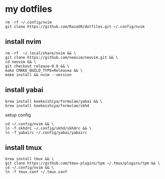 # my dotfiles

```
rm -rf ~/.config/nvim
git clone https://github.com/RazaGR/dotfiles.git ~/.config/nvim
```
## install nvim
```
rm -rf  ~/.local/share/nvim && \
git clone https://github.com/neovim/neovim.git && \
cd neovim && \
git checkout release-0.8 && \
make CMAKE_BUILD_TYPE=Releasea && \
make install && nvim --version

```

## install yabai
```
brew install koekeishiya/formulae/yabai && \
brew install koekeishiya/formulae/skhd
```
setup config
```
cd ~/.config/nvim && \
ln -f skhdrc ~/.config/skhd/skhdrc && \
ln -f yabairc ~/.config/yabai/yabairc
```

## install tmux
```
brew install tmux && \
git clone https://github.com/tmux-plugins/tpm ~/.tmux/plugins/tpm && \
cd ~/.config/nvim && \
ln -f tmux.conf ~/.tmux.conf

```
